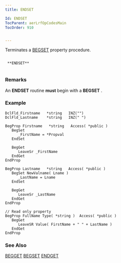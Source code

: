 ```yaml
---
title: ENDSET

Id: ENDSET
TocParent: aerLrfOpCodesMain
TocOrder: 910


---
```


Terminates a [BEGSET](BEGSET.html) property procedure.

```

 **ENDSET** 
        
```

### Remarks
An **ENDSET** routine **must** begin with a **BEGSET** .

### Example

```
DclFld_Firstname   *string   INZ("")
DclFld_Lastname    *string   INZ(" ")

BegProp Firstname   *string   Access( *public )
   BegSet
      _FirstName = *Propval
   EndSet

   BegGet
      LeaveSr _FirstName
   EndGet
EndProp

BegProp Lastname   *string   Access( *public )
   BegSet NewValname( Lname )
      _LastName = Lname
   EndSet

   BegGet
      LeaveSr _LastName
   EndGet
EndProp

// Read only property
BegProp FullName Type( *string )  Access( *public )
   BegGet
      LeaveSR Value( FirstName + " " + LastName )
   EndGet
EndProp
```

### See Also
[BEGGET](BEGGET.html)
[BEGSET](BEGSET.html)
[ENDGET](ENDGET.html) 
